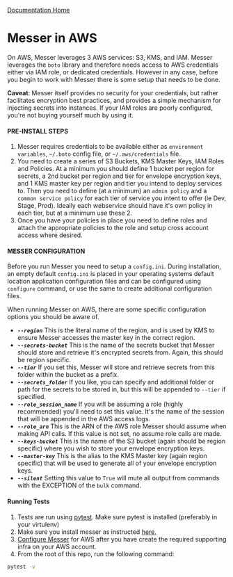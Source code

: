 [Documentation Home](docs.md)

Messer in AWS
=============

On AWS, Messer leverages 3 AWS services: S3, KMS, and IAM.  Messer leverages the `boto` library and therefore needs
access to AWS credentials either via IAM role, or dedicated credentials.   However in any case, before you begin to work
with Messer there is some setup that needs to be done.

**Caveat**: Messer itself provides no security for your credentials, but rather facilitates encryption best practices,
and provides a simple mechanism for injecting secrets into instances.  If your IAM roles are poorly configured, you're
not buying yourself much by using it.

#### PRE-INSTALL STEPS

1. Messer requires credentials to be available either as `environment variables`, `~/.boto` config file, or
`~/.aws/credentials` file.
1. You need to create a series of S3 Buckets, KMS Master Keys, IAM Roles and Policies. At a minimum you should define 1
bucket per region for secrets, a 2nd bucket per region and tier for envelope encryption keys, and 1 KMS master key
per region and tier you intend to deploy services to.  Then you need to define (at a minimum) an `admin policy` and a
`common service policy` for each tier of service you intent to offer (ie Dev, Stage, Prod). Ideally each webservice
should have it's own policy in each tier, but at a minimum use these 2.
1. Once you have your policies in place you need to define roles and attach the appropriate policies to the role and
setup cross account access where desired.


#### MESSER CONFIGURATION
Before you run Messer you need to setup a `config.ini`.  During installation, an empty default `config.ini`
is placed in your operating systems default location application configuration files and can be configured using
`configure` command, or use the same to create additional configuration files.

When running Messer on AWS, there are some specific configuration options you should be aware of.

- ***`--region`*** This is the literal name of the region, and is used by KMS to ensure Messer accesses the master key  in
the correct region.
- ***`--secrets-bucket`*** This is the name of the secrets bucket that Messer should store and retrieve it's encrypted
secrets from. Again, this should be region specific.
- ***`--tier`*** If you set this, Messer will store and retrieve secrets from this folder within the bucket as a prefix.  
- ***`--secrets_folder`*** If you like, you can specify and additional folder or path for the secrets to be stored in, but this will
be appended to `--tier` if specified.
- ***`--role_session_name`*** If you will be assuming a role (highly recommended) you'll need to set this value.  It's
the name of the session that will be appended in the AWS access logs.
- ***`--role_arn`*** This is the ARN of the AWS role Messer should assume when making API calls.  If this value is not
set, no assume role calls are made.
- ***`--keys-bucket`*** This is the name of the S3 bucket (again should be region specific) where you wish to store
your envelope encryption keys.
- ***`--master-key`*** This is the alias to the KMS Master key (again region specific) that will be used to generate
all of your envelope encryption keys.
- ***`--silent`*** Setting this value to `True` will mute all output from commands with the EXCEPTION of the `bulk`
command.

#### Running Tests

1. Tests are run using [pytest](https://pytest.org/). Make sure pytest is installed (preferably in your virtulenv)
1. Make sure you install messer as instructed [here.](/README.md#installation)
1. [Configure Messer](#messer-configuration) for AWS after you have create the required supporting infra on your AWS account.
1. From the root of this repo, run the following command:
```bash
pytest -v
```    